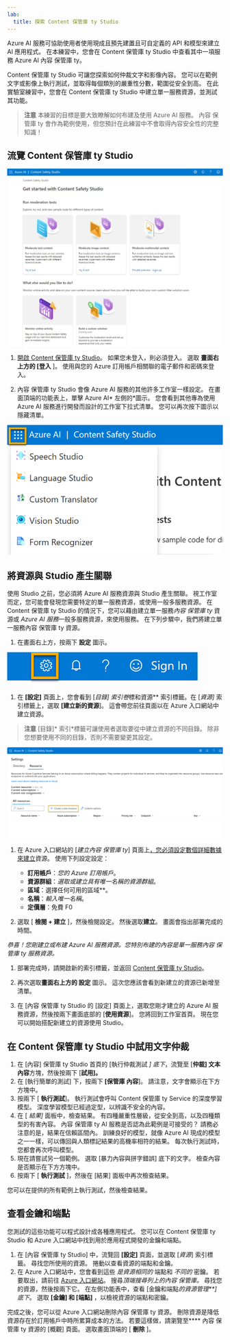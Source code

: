 ```yaml
---
lab:
  title: 探索 Content 保管庫 ty Studio
---
```


Azure AI 服務可協助使用者使用現成且預先建置且可自定義的 API 和模型來建立 AI 應用程式。 在本練習中，您會在 Content 保管庫 ty Studio 中查看其中一項服務 Azure AI 內容 保管庫 ty。 

Content 保管庫 ty Studio 可讓您探索如何仲裁文字和影像內容。 您可以在範例文字或影像上執行測試，並取得每個類別的嚴重性分數，範圍從安全到高。 在此實驗室練習中，您會在 Content 保管庫 ty Studio 中建立單一服務資源，並測試其功能。 

> **注意** 本練習的目標是要大致瞭解如何布建及使用 Azure AI 服務。 內容 保管庫 ty 會作為範例使用，但您預計在此練習中不會取得內容安全性的完整知識！

## 流覽 Content 保管庫 ty Studio 

![內容安全工作室登陸頁面的螢幕快照。](./media/content-safety/content-safety-getting-started.png)


1. [開啟 Content 保管庫 ty Studio](https://contentsafety.cognitive.azure.com?azure-portal=true)。 如果您未登入，則必須登入。 選取 **畫面右上方的 [登入** ]。 使用與您的 Azure 訂用帳戶相關聯的電子郵件和密碼來登入。 

1. 內容 保管庫 ty Studio 會像 Azure AI 服務的其他許多工作室一樣設定。 在畫面頂端的功能表上，單擊 Azure AI* 左側的*圖示。 您會看到其他專為使用 Azure AI 服務進行開發而設計的工作室下拉式清單。 您可以再次按下圖示以隱藏清單。

![[內容] 保管庫 ty Studio 功能表的螢幕快照，其中已開啟切換選項以切換至其他 Studio。](./media/content-safety/studio-toggle-icon.png)  

## 將資源與 Studio 產生關聯 

使用 Studio 之前，您必須將 Azure AI 服務資源與 Studio 產生關聯。 視工作室而定，您可能會發現您需要特定的單一服務資源，或使用一般多服務資源。 在 Content 保管庫 ty Studio 的情況下，您可以藉由建立單一服務*內容 保管庫 ty* 資源或 *Azure AI 服務*一般多服務資源，來使用服務。 在下列步驟中，我們將建立單一服務內容 保管庫 ty 資源。 

1. 在畫面右上方，按兩下 **設定** 圖示。 

![螢幕快照：畫面右上方、鈴鐺、問號和微笑圖示旁的設定圖示。](./media/content-safety/settings-toggle.png)

1. 在 **[設定]** 頁面上，您會看到 [*目錄] 索引卷*標和資源** 索引標籤。在 [*資源]* 索引標籤上，選取 **[建立新的資源**]。 這會帶您前往頁面以在 Azure 入口網站中建立資源。

> **注意** [目錄]* 索引*標籤可讓使用者選取要從中建立資源的不同目錄。 除非您想要使用不同的目錄，否則不需要變更其設定。 

![螢幕快照：從 [內容] 保管庫 ty Studio 的 [設定] 頁面選取 [建立新資源]。](./media/content-safety/create-new-resource-from-studio.png)

1. 在 Azure 入口網站的 [*建立內容 保管庫 ty*] 頁面上[，您必須設定數個詳細數據來建立](https://portal.azure.com?auzre-portal=true)資源。 使用下列設定設定：
    - **訂用帳戶**：*您的 Azure 訂用帳戶*。
    - **資源群組**：*選取或建立具有唯一名稱的資源群組*。
    - **區域**：選擇任何可用的區域**。
    - **名稱**：*輸入唯一名稱*。
    - **定價層**：免費 F0

1. 選取 [ **檢閱 + 建立** ]，然後檢閱設定。 然後選取**建立**。 畫面會指出部署完成的時間。 

*恭喜！您剛建立或布建 Azure AI 服務資源。您特別布建的內容是單一服務內容 保管庫 ty 服務資源。*

1. 部署完成時，請開啟新的索引標籤，並返回 [Content 保管庫 ty Studio](https://contentsafety.cognitive.azure.com?azure-portal=true)。 

1. 再次選取**畫面右上方的 設定** 圖示。 這次您應該會看到新建立的資源已新增至清單。  

1. 在 [內容 保管庫 ty Studio 的 [設定] 頁面上，選取您剛才建立的 Azure AI 服務資源，然後按兩下畫面底部的 [**使用資源**]。 您將回到工作室首頁。 現在您可以開始搭配新建立的資源使用 Studio。

## 在 Content 保管庫 ty Studio 中試用文字仲裁

1. 在 [內容] 保管庫 ty Studio 首頁的 [執行仲裁測試 *] 底下*，流覽至 [**仲裁] 文本內容**方塊，然後按兩下 [**試用]。**
1. 在 [執行簡單的測試] 下，按兩下 **[保管庫 內容**]。 請注意，文字會顯示在下方方塊中。 
1. 按兩下 [ **執行測試**]。 執行測試會呼叫 Content 保管庫 ty Service 的深度學習模型。 深度學習模型已經過定型，以辨識不安全的內容。
1. 在 [ *結果]* 面板中，檢查結果。 有四種嚴重性層級，從安全到高，以及四種類型的有害內容。 內容 保管庫 ty AI 服務是否認為此範例是可接受的？ 請務必注意的是，結果在信賴區間內。 訓練良好的模型，就像 Azure AI 現成的模型之一一樣，可以傳回與人類標記結果的高機率相符的結果。 每次執行測試時，您都會再次呼叫模型。 
1. 現在請嘗試另一個範例。 選取 [暴力內容與拼字錯誤] 底下的文字。 檢查內容是否顯示在下方方塊中。
1. 按兩下 [ **執行測試** ]，然後在 [結果] 面板中再次檢查結果。 

您可以在提供的所有範例上執行測試，然後檢查結果。

## 查看金鑰和端點

您測試的這些功能可以程式設計成各種應用程式。 您可以在 Content 保管庫 ty Studio 和 Azure 入口網站中找到用於應用程式開發的金鑰和端點。 

1. 在 [內容 保管庫 ty Studio] 中，流覽回 **[設定]** 頁面，並選取 [*資源*] 索引標籤。 尋找您所使用的資源。 捲動以查看資源的端點和金鑰。 
1. 在 Azure 入口網站中，您會看到這些 *是資源相同的* 端點和 *不同的* 密鑰。 若要取出，請前往 [Azure 入口網站](https://portal.azure.com?auzre-portal=true)。 搜尋*頂端搜尋列上的內容 保管庫。* 尋找您的資源，然後按兩下它。 在左側功能表中，查看 [金鑰和端點*的資源管理**] 底下*。 選取 **[金鑰] 和 [端點]** ，以檢視資源的端點和密鑰。 

完成之後，您可以從 Azure 入口網站刪除內容 保管庫 ty 資源。 刪除資源是降低資源存在於訂用帳戶中時所累算成本的方法。 若要這樣做，請瀏覽至**** 內容 保管庫 ty 資源的 [概觀] 頁面。 選取畫面頂端的 [ **刪除** ]。 
